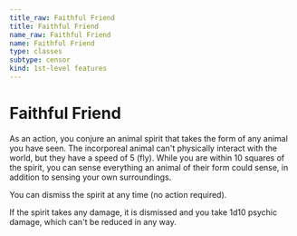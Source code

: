 ```yaml
---
title_raw: Faithful Friend
title: Faithful Friend
name_raw: Faithful Friend
name: Faithful Friend
type: classes
subtype: censor
kind: 1st-level features
---
```


# Faithful Friend

As an action, you conjure an animal spirit that takes the form of any animal you have seen. The incorporeal animal can't physically interact with the world, but they have a speed of 5 (fly). While you are within 10 squares of the spirit, you can sense everything an animal of their form could sense, in addition to sensing your own surroundings.

You can dismiss the spirit at any time (no action required).

If the spirit takes any damage, it is dismissed and you take 1d10 psychic damage, which can't be reduced in any way.
